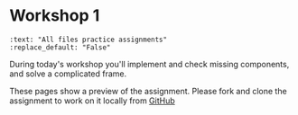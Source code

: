 # Workshop 1

```{custom_download_link} https://github.com/CIEM5000-2025/practice-assignments
:text: "All files practice assignments"
:replace_default: "False"
```

During today's workshop you'll implement and check missing components, and solve a complicated frame.

These pages show a preview of the assignment. Please fork and clone the assignment to work on it locally from [GitHub](https://github.com/CIEM5000-2025/practice-assignments)